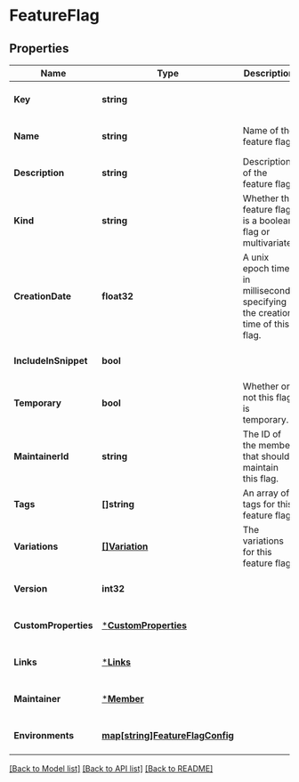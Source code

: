 # FeatureFlag

## Properties
Name | Type | Description | Notes
------------ | ------------- | ------------- | -------------
**Key** | **string** |  | [optional] [default to null]
**Name** | **string** | Name of the feature flag. | [optional] [default to null]
**Description** | **string** | Description of the feature flag. | [optional] [default to null]
**Kind** | **string** | Whether the feature flag is a boolean flag or multivariate. | [optional] [default to null]
**CreationDate** | **float32** | A unix epoch time in milliseconds specifying the creation time of this flag. | [optional] [default to null]
**IncludeInSnippet** | **bool** |  | [optional] [default to null]
**Temporary** | **bool** | Whether or not this flag is temporary. | [optional] [default to null]
**MaintainerId** | **string** | The ID of the member that should maintain this flag. | [optional] [default to null]
**Tags** | **[]string** | An array of tags for this feature flag. | [optional] [default to null]
**Variations** | [**[]Variation**](Variation.md) | The variations for this feature flag. | [optional] [default to null]
**Version** | **int32** |  | [optional] [default to null]
**CustomProperties** | [***CustomProperties**](CustomProperties.md) |  | [optional] [default to null]
**Links** | [***Links**](Links.md) |  | [optional] [default to null]
**Maintainer** | [***Member**](Member.md) |  | [optional] [default to null]
**Environments** | [**map[string]FeatureFlagConfig**](FeatureFlagConfig.md) |  | [optional] [default to null]

[[Back to Model list]](../README.md#documentation-for-models) [[Back to API list]](../README.md#documentation-for-api-endpoints) [[Back to README]](../README.md)


